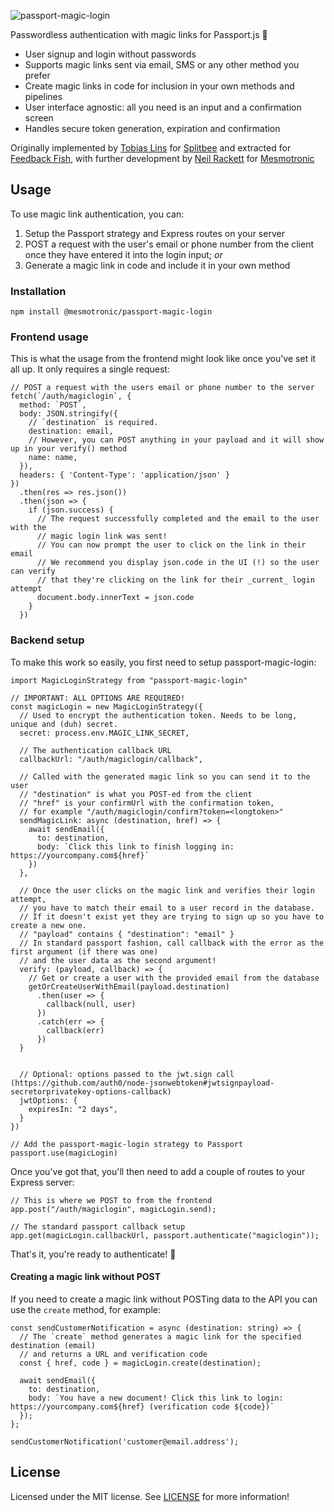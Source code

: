 ![passport-magic-login](https://user-images.githubusercontent.com/7525670/104158644-0c61f400-53ee-11eb-960f-167c6ebd3ec9.png)

Passwordless authentication with magic links for Passport.js 🔑

- User signup and login without passwords
- Supports magic links sent via email, SMS or any other method you prefer
- Create magic links in code for inclusion in your own methods and pipelines
- User interface agnostic: all you need is an input and a confirmation screen
- Handles secure token generation, expiration and confirmation

Originally implemented by [Tobias Lins](https://twitter.com/linstobias) for [Splitbee](https://splitbee.io) and extracted
for [Feedback Fish](https://feedback.fish), with further development by [Neil Rackett](https://github.com/neilrackett)
for [Mesmotronic](https://mesmotronic.com)

## Usage

To use magic link authentication, you can:

1. Setup the Passport strategy and Express routes on your server
2. POST a request with the user's email or phone number from the client once they have entered it into the login input; _or_
3. Generate a magic link in code and include it in your own method

### Installation

```
npm install @mesmotronic/passport-magic-login
```

### Frontend usage

This is what the usage from the frontend might look like once you've set it all up. It only requires a single request:

```JS
// POST a request with the users email or phone number to the server
fetch(`/auth/magiclogin`, {
  method: `POST`,
  body: JSON.stringify({
    // `destination` is required.
    destination: email,
    // However, you can POST anything in your payload and it will show up in your verify() method
    name: name,
  }),
  headers: { 'Content-Type': 'application/json' }
})
  .then(res => res.json())
  .then(json => {
    if (json.success) {
      // The request successfully completed and the email to the user with the
      // magic login link was sent!
      // You can now prompt the user to click on the link in their email
      // We recommend you display json.code in the UI (!) so the user can verify
      // that they're clicking on the link for their _current_ login attempt
      document.body.innerText = json.code
    }
  })
```

### Backend setup

To make this work so easily, you first need to setup passport-magic-login:

```JS
import MagicLoginStrategy from "passport-magic-login"

// IMPORTANT: ALL OPTIONS ARE REQUIRED!
const magicLogin = new MagicLoginStrategy({
  // Used to encrypt the authentication token. Needs to be long, unique and (duh) secret.
  secret: process.env.MAGIC_LINK_SECRET,

  // The authentication callback URL
  callbackUrl: "/auth/magiclogin/callback",

  // Called with the generated magic link so you can send it to the user
  // "destination" is what you POST-ed from the client
  // "href" is your confirmUrl with the confirmation token,
  // for example "/auth/magiclogin/confirm?token=<longtoken>"
  sendMagicLink: async (destination, href) => {
    await sendEmail({
      to: destination,
      body: `Click this link to finish logging in: https://yourcompany.com${href}`
    })
  },

  // Once the user clicks on the magic link and verifies their login attempt,
  // you have to match their email to a user record in the database.
  // If it doesn't exist yet they are trying to sign up so you have to create a new one.
  // "payload" contains { "destination": "email" }
  // In standard passport fashion, call callback with the error as the first argument (if there was one)
  // and the user data as the second argument!
  verify: (payload, callback) => {
    // Get or create a user with the provided email from the database
    getOrCreateUserWithEmail(payload.destination)
      .then(user => {
        callback(null, user)
      })
      .catch(err => {
        callback(err)
      })
  }
  
  
  // Optional: options passed to the jwt.sign call (https://github.com/auth0/node-jsonwebtoken#jwtsignpayload-secretorprivatekey-options-callback)
  jwtOptions: {
    expiresIn: "2 days",
  }
})

// Add the passport-magic-login strategy to Passport
passport.use(magicLogin)
```

Once you've got that, you'll then need to add a couple of routes to your Express server:

```JS
// This is where we POST to from the frontend
app.post("/auth/magiclogin", magicLogin.send);

// The standard passport callback setup
app.get(magicLogin.callbackUrl, passport.authenticate("magiclogin"));
```

That's it, you're ready to authenticate! 🎉

#### Creating a magic link without POST

If you need to create a magic link without POSTing data to the API you can use the `create` method, for example:

```JS
const sendCustomerNotification = async (destination: string) => {
  // The `create` method generates a magic link for the specified destination (email) 
  // and returns a URL and verification code 
  const { href, code } = magicLogin.create(destination);

  await sendEmail({
    to: destination,
    body: `You have a new document! Click this link to login: https://yourcompany.com${href} (verification code ${code})`
  });
};

sendCustomerNotification('customer@email.address');
```

## License

Licensed under the MIT license. See [LICENSE](./LICENSE) for more information!
